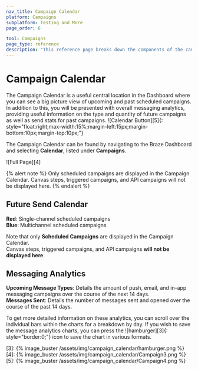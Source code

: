 ```yaml
---
nav_title: Campaign Calendar
platform: Campaigns
subplatform: Testing and More
page_order: 6

tool: Campaigns
page_type: reference
description: "This reference page breaks down the components of the campaign calendar."
---
```


# Campaign Calendar

The Campaign Calendar is a useful central location in the Dashboard where you can see a big picture view of upcoming and past scheduled campaigns. In addition to this, you will be presented with overall messaging analytics, providing useful information on the type and quantity of future campaigns as well as send stats for past campaigns. 
![Calendar Button][5]{: style="float:right;max-width:15%;margin-left:15px;margin-bottom:10px;margin-top:10px;"}

The Campaign Calendar can be found by navigating to the Braze Dashboard and selecting **Calendar**, listed under **Campaigns**. 

![Full Page][4]

{% alert note %}
Only scheduled campaigns are displayed in the Campaign Calendar. Canvas steps, triggered campaigns, and API campaigns will not be displayed here.
{% endalert %}

## Future Send Calendar

__Red__: Single-channel scheduled campaigns<br>
__Blue__: Multichannel scheduled campaigns

Note that only __Scheduled Campaigns__ are displayed in the Campaign Calendar.<br> 
Canvas steps, triggered campaigns, and API campaigns __will not be displayed here__. 

## Messaging Analytics

__Upcoming Message Types__: Details the amount of push, email, and in-app messaging campaigns over the course of the next 14 days.<br> 
__Messages Sent__: Details the number of messages sent and opened over the course of the past 14 days. 

To get more detailed information on these analytics, you can scroll over the individual bars within the charts for a breakdown by day. If you wish to save the message analytics charts, you can press the ![hamburger][3]{: style="border:0;"} icon to save the chart in various formats. 

[3]: {% image_buster /assets/img/campaign_calendar/hamburger.png %}
[4]: {% image_buster /assets/img/campaign_calendar/Campaign3.png %}
[5]: {% image_buster /assets/img/campaign_calendar/Campaign4.png %}